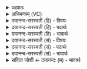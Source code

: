<details><summary>पदपाठः</summary>

तस्याः॑। ते॒। स॒त्यस॑वस॒ इति॑ स॒त्यऽस॑वसः। प्र॒स॒व इति॑ प्रऽस॒वे। त॒न्वः᳖। य॒न्त्रम्। अ॒शी॒य॒। स्वाहा॑। शु॒क्रम्। अ॒सि॒। च॒न्द्रम्। अ॒सि॒। अ॒मृत॑म्। अ॒सि॒। वै॒श्व॒दे॒वमिति॑ वैश्वऽदे॒वम्। अ॒सि॒। १८।
</details>

<details><summary>अधिमन्त्रम् (VC)</summary>

- वाग्विद्युतौ देवते
- वत्स ऋषिः
- स्वराड् आर्षी बृहती
- मध्यमः
</details>

<details><summary>दयानन्द-सरस्वती (हि) - विषयः</summary>

वह वाणी और बिजुली कैसी है, इस विषय का उपदेश अगले मन्त्र में किया है ॥
</details>

<details><summary>दयानन्द-सरस्वती (हि) - पदार्थः</summary>

पदार्थान्वयभाषाः -  हे जगदीश्वर ! (सत्यसवसः) सत्य ऐश्वर्य्ययुक्त वा जगत् के निमित्त कारणरूप (ते) आपके (प्रसवे) उत्पन्न किये हुए संसार में आपकी कृपा से जो (स्वाहा) वाणी वा बिजुली है, (तस्याः) उन दोनों के सकाश से विद्या करके मैं जो (शुक्रम्) शुद्ध (असि) है, (चन्द्रम्) आह्लादकारक (असि) है, (अमृतम्) अमृतात्मक व्यवहार वा परमार्थ से सुख को सिद्ध करनेवाला (असि) है और (वैश्ववेदम्) सब देव अर्थात् विद्वानों को सुख देनेवाला (असि) है, (तत्) उस (यन्त्रम्) सङ्कोचन, विकाशन, चालन, बन्धन करनेवाले यन्त्र को (अशीय) प्राप्त होऊँ ॥१८॥
</details>

<details><summary>दयानन्द-सरस्वती (हि) - भावार्थः</summary>

भावार्थभाषाः -  इस मन्त्र में श्लेषालङ्कार है। मनुष्यो को चाहिये कि ईश्वर की उत्पन्न की हुई इस सृष्टि में विद्या से कलायन्त्रों को सिद्ध करके अग्नि आदि पदार्थों से अच्छे प्रकार पदार्थों का ग्रहण कर सब सुखों को प्राप्त करें ॥१८॥
</details>

<details><summary>दयानन्द-सरस्वती (सं) - विषयः</summary>

ते वाग्विद्युतौ कीदृशावित्युपदिश्यते ॥
</details>

<details><summary>दयानन्द-सरस्वती (सं) - पदार्थः</summary>

पदार्थान्वयभाषाः -  हे जगदीश्वर ! सत्यसवसस्ते तव प्रसवे या स्वाहा वाग् विद्युच्च वर्त्तते, तस्या विद्यां प्राप्य यच्छुक्रमस्ति चन्द्रमस्त्यमृतमस्ति वैश्वदेवमस्ति तद्यन्त्रमहमशीय प्राप्नुयाम् ॥१८॥
</details>

<details><summary>दयानन्द-सरस्वती (सं) - भावार्थः</summary>

भावार्थभाषाः -  अत्र श्लेषालङ्कारः। मनुष्यैरीश्वरोत्पादितायामस्यां सृष्टौ विद्यया कलायन्त्रसिद्धेरग्न्यादिभ्यः पदार्थेभ्यः सम्यगुपकारान् गृहीत्वा सर्वाणि सुखानि सम्पादनीयानि ॥१८॥
</details>

<details><summary>सविता जोशी ← दयानन्दः (म) - भावार्थः</summary>

भावार्थभाषाः -  या मंत्रात श्लेषालंकार आहे. माणसांनी ईश्वराने उत्पन्न केलेल्या या सृष्टीत विद्यायुक्त बनावे व कलायंत्रे तयार करावीत आणि अग्नी इत्यादीद्वारे पदार्थांना चांगल्या प्रकारे उपयोगात आणावे व सर्व सुख प्राप्त करावे.
</details>